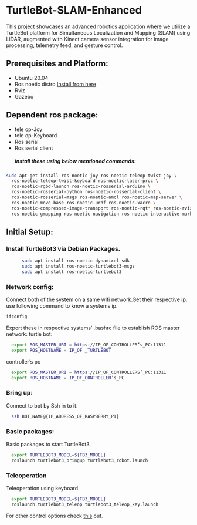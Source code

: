 # TurtleBot-SLAM-Enhanced
This project showcases an advanced robotics application where we utilize a TurtleBot platform for Simultaneous Localization and Mapping (SLAM) using LiDAR, augmented with Kinect camera sensor integration for image processing, telemetry feed, and gesture control.
## Prerequisites and Platform:
- Ubuntu 20.04
- Ros noetic distro [Install from here](http://wiki.ros.org/noetic/Installation/Ubuntu)
- Rviz
- Gazebo
## Dependent ros package:
- tele op-Joy
- tele op-Keyboard
- Ros serial 
- Ros serial client
  ##### install these using below mentioned commands:
```bash
sudo apt-get install ros-noetic-joy ros-noetic-teleop-twist-joy \
  ros-noetic-teleop-twist-keyboard ros-noetic-laser-proc \
  ros-noetic-rgbd-launch ros-noetic-rosserial-arduino \
  ros-noetic-rosserial-python ros-noetic-rosserial-client \
  ros-noetic-rosserial-msgs ros-noetic-amcl ros-noetic-map-server \
  ros-noetic-move-base ros-noetic-urdf ros-noetic-xacro \
  ros-noetic-compressed-image-transport ros-noetic-rqt* ros-noetic-rviz \
  ros-noetic-gmapping ros-noetic-navigation ros-noetic-interactive-markers
```
## Initial Setup:
### Install TurtleBot3 via Debian Packages.
``` bash
      sudo apt install ros-noetic-dynamixel-sdk
      sudo apt install ros-noetic-turtlebot3-msgs
      sudo apt install ros-noetic-turtlebot3
```
### Network config:
Connect both of the system on a same wifi network.Get their respective ip.
use following command to know a systems ip.
```bash
ifconfig
```
Export these in respective systems’ .bashrc file to establish ROS master network:
  turtle bot:
```bash
  export ROS_MASTER_URI = https://IP_OF_CONTROLLER’s_PC:11311
  export ROS_HOSTNAME = IP_OF _TURTLEBOT
```
controller’s pc

```bash
  export ROS_MASTER_URI = https://IP_OF_CONTROLLERS’_PC:11311
  export ROS_HOSTNAME = IP_OF_CONTROLLER’s_PC
```

###  Bring up:
Connect to bot by Ssh in to it.

```bash
  ssh BOT_NAME@{IP_ADDRESS_OF_RASPBERRY_PI}
```
### Basic packages:
Basic packages to start TurtleBot3
```bash
  export TURTLEBOT3_MODEL=${TB3_MODEL}
  roslaunch turtlebot3_bringup turtlebot3_robot.launch
```
### Teleoperation
Teleoperation using keyboard.
```bash
  export TURTLEBOT3_MODEL=${TB3_MODEL}
  roslaunch turtlebot3_teleop turtlebot3_teleop_key.launch
```
For other control options check [this](https://emanual.robotis.com/docs/en/platform/turtlebot3/basic_operation/) out.
